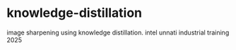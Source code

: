 # knowledge-distillation
image sharpening using knowledge distillation. intel unnati industrial training 2025

